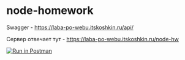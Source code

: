 # node-homework

Swagger - https://laba-po-webu.itskoshkin.ru/api/

Сервер отвечает тут - https://laba-po-webu.itskoshkin.ru/node-hw

[![Run in Postman](https://run.pstmn.io/button.svg)](https://app.getpostman.com/run-collection/24512010-07a3205a-a2eb-4f74-b302-ebd03a082215?action=collection%2Ffork&source=rip_markdown&collection-url=entityId%3D24512010-07a3205a-a2eb-4f74-b302-ebd03a082215%26entityType%3Dcollection%26workspaceId%3D324a9cad-1668-4047-8733-1a43ea9d3ef9)

